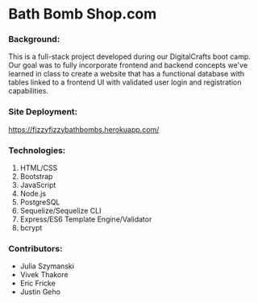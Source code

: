 # Bath Bomb Shop.com

### Background:
This is a full-stack project developed during our DigitalCrafts boot camp.  Our goal was to fully incorporate frontend and backend concepts we've learned in class to create a website that has a functional database with tables linked to a frontend UI with validated user login and registration capabilities.  

### Site Deployment:
https://fizzyfizzybathbombs.herokuapp.com/

### Technologies:
1. HTML/CSS
2. Bootstrap
3. JavaScript
4. Node.js
5. PostgreSQL
6. Sequelize/Sequelize CLI
7. Express/ES6 Template Engine/Validator
8. bcrypt

### Contributors:

- Julia Szymanski
- Vivek Thakore
- Eric Fricke
- Justin Geho
